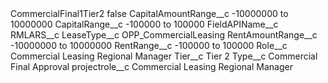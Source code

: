 <?xml version="1.0" encoding="UTF-8"?>
<CustomMetadata xmlns="http://soap.sforce.com/2006/04/metadata" xmlns:xsi="http://www.w3.org/2001/XMLSchema-instance" xmlns:xsd="http://www.w3.org/2001/XMLSchema">
    <label>CommercialFinal1Tier2</label>
    <protected>false</protected>
    <values>
        <field>CapitalAmountRange__c</field>
        <value xsi:type="xsd:string">-10000000 to 10000000</value>
    </values>
    <values>
        <field>CapitalRange__c</field>
        <value xsi:type="xsd:string">-100000 to 100000</value>
    </values>
    <values>
        <field>FieldAPIName__c</field>
        <value xsi:type="xsd:string">RMLARS__c</value>
    </values>
    <values>
        <field>LeaseType__c</field>
        <value xsi:type="xsd:string">OPP_CommercialLeasing</value>
    </values>
    <values>
        <field>RentAmountRange__c</field>
        <value xsi:type="xsd:string">-10000000 to 10000000</value>
    </values>
    <values>
        <field>RentRange__c</field>
        <value xsi:type="xsd:string">-100000 to 100000</value>
    </values>
    <values>
        <field>Role__c</field>
        <value xsi:type="xsd:string">Commercial Leasing Regional Manager</value>
    </values>
    <values>
        <field>Tier__c</field>
        <value xsi:type="xsd:string">Tier 2</value>
    </values>
    <values>
        <field>Type__c</field>
        <value xsi:type="xsd:string">Commercial Final Approval</value>
    </values>
    <values>
        <field>projectrole__c</field>
        <value xsi:type="xsd:string">Commercial Leasing Regional Manager</value>
    </values>
</CustomMetadata>
